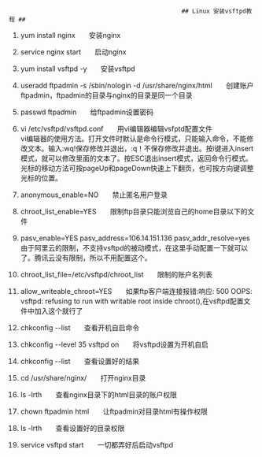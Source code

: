                                                      ## Linux 安装vsftpd教程 ##
1. yum install nginx　　安装nginx
1. service nginx start　　启动nginx
1. yum install vsftpd -y　　安装vsftpd
1. useradd ftpadmin -s /sbin/nologin -d /usr/share/nginx/html　　创建账户ftpadmin，ftpadmin的目录与nginx的目录是同一个目录
1. passwd ftpadmin　　给ftpadmin设置密码
1. vi /etc/vsftpd/vsftpd.conf　　用vi编辑器编辑vsfptd配置文件  
vi编辑器的使用方法。打开文件时默认是命令行模式，只能输入命令，不能修改文本。输入:wq!保存修改并退出，:q！不保存修改并退出。按i键进入insert模式，就可以修改里面的文本了。按ESC退出insert模式，返回命令行模式。光标的移动方法可按pageUp和pageDown快速上下翻页，也可按方向键调整光标的位置。
1. anonymous_enable=NO　　禁止匿名用户登录
1. chroot_list_enable=YES　　限制ftp目录只能浏览自己的home目录以下的文件
1. pasv_enable=YES
   pasv_address=106.14.151.136
   pasv_addr_resolve=yes　　由于阿里云的限制，不支持vsftpd的被动模式，在这里手动配置一下就可以了。腾讯云没有限制，所以不用配置这个。
1. chroot_list_file=/etc/vsftpd/chroot_list　　限制的账户名列表
1. allow_writeable_chroot=YES　　如果ftp客户端连接报错:响应:	500 OOPS: vsftpd: refusing to run with writable root inside chroot(),在vsftpd配置文件中加入这个就行了

1. chkconfig --list　　查看开机自启命令
1. chkconfig --level 35 vsftpd on　　将vsftpd设置为开机自启
1. chkconfig --list　　查看设置好的结果
1. cd /usr/share/nginx/　　打开nginx目录
1. ls -lrth　　查看nginx目录下的html目录的账户权限
1. chown ftpadmin html　　让ftpadmin对目录html有操作权限
1. ls -lrth　　查看设置好的目录权限
1. service vsftpd start　　一切都弄好后启动vsftpd
